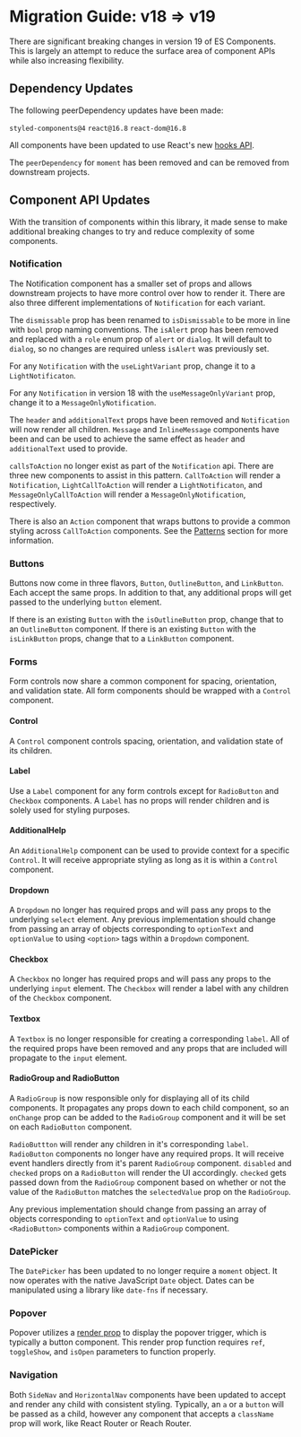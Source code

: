 # Migration Guide: v18 => v19

There are significant breaking changes in version 19 of ES Components. This is largely an attempt to reduce the surface area of component APIs while also increasing flexibility.

## Dependency Updates

The following peerDependency updates have been made:

`styled-components@4`
`react@16.8`
`react-dom@16.8`

All components have been updated to use React's new [hooks API](https://reactjs.org/docs/hooks-intro.html).

The `peerDependency` for `moment` has been removed and can be removed from downstream projects.

## Component API Updates

With the transition of components within this library, it made sense to make additional breaking changes to try and reduce complexity of some components.

### Notification

The Notification component has a smaller set of props and allows downstream projects to have more control over how to render it. There are also three different implementations of `Notification` for each variant.

The `dismissable` prop has been renamed to `isDismissable` to be more in line with `bool` prop naming conventions. The `isAlert` prop has been removed and replaced with a `role` enum prop of `alert` or `dialog`. It will default to `dialog`, so no changes are required unless `isAlert` was previously set.

For any `Notification` with the `useLightVariant` prop, change it to a `LightNotificaton`.

For any `Notification` in version 18 with the `useMessageOnlyVariant` prop, change it to a `MessageOnlyNotification`.

The `header` and `additionalText` props have been removed and `Notification` will now render all children. `Message` and `InlineMessage` components have been and can be used to achieve the same effect as `header` and `additionalText` used to provide.

`callsToAction` no longer exist as part of the `Notification` api. There are three new components to assist in this pattern. `CallToAction` will render a `Notification`, `LightCallToAction` will render a `LightNotificaton`, and `MessageOnlyCallToAction` will render a `MessageOnlyNotification`, respectively.

There is also an `Action` component that wraps buttons to provide a common styling across `CallToAction` components. See the [Patterns](https://wtw-im.github.io/es-components/#patterns) section for more information.

### Buttons

Buttons now come in three flavors, `Button`, `OutlineButton`, and `LinkButton`. Each accept the same props. In addition to that, any additional props will get passed to the underlying `button` element.

If there is an existing `Button` with the `isOutlineButton` prop, change that to an `OutlineButton` component.
If there is an existing `Button` with the `isLinkButton` props, change that to a `LinkButton` component.

### Forms

Form controls now share a common component for spacing, orientation, and validation state. All form components should be wrapped with a `Control` component.

#### Control

A `Control` component controls spacing, orientation, and validation state of its children.

#### Label

Use a `Label` component for any form controls except for `RadioButton` and `Checkbox` components. A `Label` has no props will render children and is solely used for styling purposes.

#### AdditionalHelp

An `AdditionalHelp` component can be used to provide context for a specific `Control`. It will receive appropriate styling as long as it is within a `Control` component.

#### Dropdown

A `Dropdown` no longer has required props and will pass any props to the underlying `select` element. Any previous implementation should change from passing an array of objects corresponding to `optionText` and `optionValue` to using `<option>` tags within a `Dropdown` component.

#### Checkbox

A `Checkbox` no longer has required props and will pass any props to the underlying `input` element. The `Checkbox` will render a label with any children of the `Checkbox` component.

#### Textbox

A `Textbox` is no longer responsible for creating a corresponding `label`. All of the required props have been removed and any props that are included will propagate to the `input` element.

#### RadioGroup and RadioButton

A `RadioGroup` is now responsible only for displaying all of its child components. It propagates any props down to each child component, so an `onChange` prop can be added to the `RadioGroup` component and it will be set on each `RadioButton` component.

`RadioButtton` will render any children in it's corresponding `label`. `RadioButton` components no longer have any required props. It will receive event handlers directly from it's parent `RadioGroup` component. `disabled` and `checked` props on a `RadioButton` will render the UI accordingly. `checked` gets passed down from the `RadioGroup` component based on whether or not the value of the `RadioButton` matches the `selectedValue` prop on the `RadioGroup`.

Any previous implementation should change from passing an array of objects corresponding to `optionText` and `optionValue` to using `<RadioButton>` components within a `RadioGroup` component.

### DatePicker

The `DatePicker` has been updated to no longer require a `moment` object. It now operates with the native JavaScript `Date` object. Dates can be manipulated using a library like `date-fns` if necessary.

### Popover

Popover utilizes a [render prop](https://reactjs.org/docs/render-props.html) to display the popover trigger, which is typically a button component.
This render prop function requires `ref`, `toggleShow`, and `isOpen` parameters to function properly.

### Navigation

Both `SideNav` and `HorizontalNav` components have been updated to accept and render any child with consistent styling. Typically, an `a` or a `button` will be passed as a child, however any component that accepts a `className` prop will work, like React Router or Reach Router.
